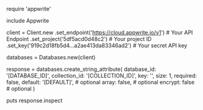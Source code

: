 require 'appwrite'

include Appwrite

client = Client.new
    .set_endpoint('https://cloud.appwrite.io/v1') # Your API Endpoint
    .set_project('5df5acd0d48c2') # Your project ID
    .set_key('919c2d18fb5d4...a2ae413da83346ad2') # Your secret API key

databases = Databases.new(client)

response = databases.create_string_attribute(
    database_id: '[DATABASE_ID]',
    collection_id: '[COLLECTION_ID]',
    key: '',
    size: 1,
    required: false,
    default: '[DEFAULT]', # optional
    array: false, # optional
    encrypt: false # optional
)

puts response.inspect
